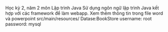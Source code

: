 Học kỳ 2, năm 2 môn Lập trình Java
Sử dụng ngôn ngữ lập trình Java kết hợp với các framework để làm webapp. Xem thêm thông tin trong file word và powerpoint src/main/resources/
Datase:BookStore
username: root
password: mysql

